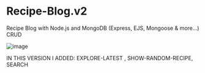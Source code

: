 # Recipe-Blog.v2
Recipe Blog with Node.js and MongoDB (Express, EJS, Mongoose &amp; more...) CRUD 

![image](https://user-images.githubusercontent.com/107072477/234550159-b319ad5f-8510-4931-8487-11d90d2c1388.png)

IN THIS VERSION I ADDED: EXPLORE-LATEST , SHOW-RANDOM-RECIPE, SEARCH


